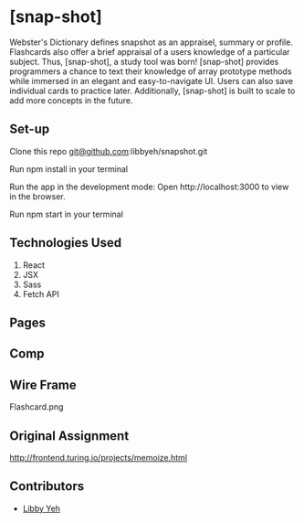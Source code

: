 # [snap-shot]

Webster's Dictionary defines snapshot as an appraisel, summary or profile. Flashcards also offer a brief appraisal of a users knowledge of a particular subject. Thus, [snap-shot], a study tool was born! [snap-shot] provides programmers a chance to text their knowledge of array prototype methods while immersed in an elegant and easy-to-navigate UI.  Users can also save individual cards to practice later. Additionally, [snap-shot] is built to scale to add more concepts in the future.  

## Set-up

Clone this repo git@github.com:libbyeh/snapshot.git  

Run npm install in your terminal

Run the app in the development mode: Open http://localhost:3000 to view in the browser. 

Run npm start in your terminal

## Technologies Used

1. React
2. JSX
3. Sass
4. Fetch API

## Pages



## Comp



## Wire Frame

Flashcard.png


## Original Assignment

http://frontend.turing.io/projects/memoize.html


## Contributors 

* [Libby Yeh](https://github.com/libbyeh)
